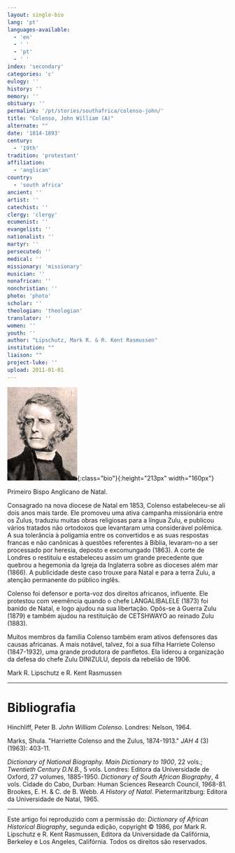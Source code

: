 ```yaml
---
layout: single-bio
lang: 'pt'
languages-available:
  - 'en'
  - ' '
  - 'pt'
  - ' '
index: 'secondary'
categories: 'c'
eulogy: ''
history: ''
memory: ''
obituary: ''
permalink: '/pt/stories/southafrica/colenso-john/'
title: "Colenso, John William (A)"
alternate: ""
date: '1814-1893'
century:
  - '19th'
tradition: 'protestant'
affiliation:
  - 'anglican'
country:
  - 'south africa'
ancient: ''
artist: ''
catechist: ''
clergy: 'clergy'
ecumenist: ''
evangelist: ''
nationalist: ''
martyr: ''
persecuted: ''
medical: ''
missionary: 'missionary'
musician: ''
nonafrican: ''
nonchristian: ''
photo: 'photo'
scholar: ''
theologian: 'theologian'
translator: ''
women: ''
youth: ''
author: "Lipschutz, Mark R. & R. Kent Rasmussen"
institution: ""
liaison: ""
project-luke: ''
upload: 2011-01-01
---
```


![John William Colenso](/images/bio-pics/southafrica/colenso-john/colenso.jpg){:class="bio"}{:height="213px" width="160px"}

Primeiro Bispo Anglicano de Natal.

Consagrado na nova diocese de Natal em 1853, Colenso estabeleceu-se ali dois anos mais tarde. Ele promoveu uma ativa campanha missionária entre os Zulus, traduziu muitas obras religiosas para a língua Zulu, e publicou vários tratados não ortodoxos que levantaram uma considerável polêmica. A sua tolerância à poligamia entre os convertidos e as suas respostas francas e não canônicas à questões referentes à Bíblia, levaram-no a ser processado por heresia, deposto e excomungado (1863). A corte de Londres o restituiu e estabeleceu assim um grande precedente que quebrou a hegemonia da Igreja da Inglaterra sobre as dioceses além mar (1866). A publicidade deste caso trouxe para Natal e para a terra Zulu, a atenção permanente do público inglês.

Colenso foi defensor e porta-voz dos direitos africanos, influente. Ele protestou com veemência quando o chefe LANGALIBALELE (1873) foi banido de Natal, e logo ajudou na sua libertação. Opôs-se à Guerra Zulu (1879) e também ajudou na restituição de CETSHWAYO ao reinado Zulu (1883).

Muitos membros da família Colenso também eram ativos defensores das causas africanas. A mais notável, talvez, foi a sua filha Harriete Colenso (1847-1932), uma grande produtora de panfletos. Ela liderou a organização da defesa do chefe Zulu DINIZULU, depois da rebelião de 1906.

Mark R. Lipschutz e R. Kent Rasmussen

---

# Bibliografia

Hinchliff, Peter B. *John William Colenso*. Londres: Nelson, 1964.

Marks, Shula. "Harriette Colenso and the Zulus, 1874-1913." *JAH 4* (3) (1963): 403-11.

*Dictionary of National Biography. Main Dictionary to 1900*, 22 vols.; *Twentieth Century D.N.B.*, 5 vols. Londres: Editora da Universidade de Oxford, 27 volumes, 1885-1950.
*Dictionary of South African Biography*, 4 vols. Cidade do Cabo, Durban: Human Sciences Research Council, 1968-81.
Brookes, E. H. & C. de B. Webb. *A History of Natal*. Pietermaritzburg: Editora da Universidade de Natal, 1965.

---

Este artigo foi reproduzido com a permissão do: *Dictionary of African Historical Biography*, segunda edição, copyright © 1986, por Mark R. Lipschutz e R. Kent Rasmussen, Editora da Universidade da Califórnia, Berkeley e Los Angeles, Califórnia. Todos os direitos são reservados.
